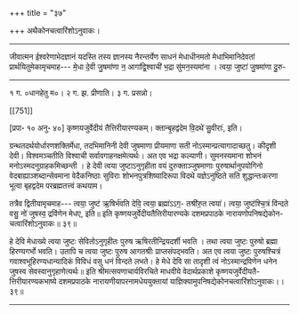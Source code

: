 +++
title = "३७"

+++
अथैकोनचत्वारिंशोऽनुवाकः।
________________________
जीवात्मन ईश्वरेणाभेदज्ञानं यदस्ति तस्य ज्ञानस्य नैरन्तर्येण साधनं मेधाधीनमतो मेधाभिमानिदेवतां प्रार्थयितुमेकामृचमाह---
मे॒धा दे॒वी जु॒षमा॑णा न॒ आगा॑द्वि॒श्वाची॑ भ॒द्रा
सु॑मन॒स्यमा॑ना । त्वया॒ जुष्टा॑ जु॒षमा॑णा दु॒रु-
_____________________________________________________
१ ग. ०धानहेतु म०। २ ग. झ. प्रीणाति। ३ ग. प्रसन्नो।

[[751]]

[प्रपा॰ १० अनु॰ ४०] कृष्णयजुर्वेदीयं तैत्तिरीयारण्यकम्।
क्तान्बृ॒हद्व॑देम वि॒दथे॑ सु॒वीराः॑, इति।

ग्रन्थतदर्थयोर्धारणशक्तिर्मेधा, तदभिमानिनी देवी जुषमाणा प्रीयमाणा सती नोऽस्मान्प्रत्यागादाच्छतु। कीदृशी देवी। विश्वमञ्चतीति विश्वाची सर्वावगाहनक्षमेत्यर्थः। अत एव भद्रा कल्याणी। सुमनस्यमाना शोभनं मनोऽस्मदनुग्राहकमिच्छन्ती । हे देवी त्वया जुष्टाऽनुगृहीता वयं दुरुक्ताञ्जुषमाणाः पुरुषार्थानुपयोगिनो वेदबाह्याञ्शब्दान्सेवमाना वेदैकनिष्ठाः सुविराः शोभनपुत्रशिष्यादिरूपा विदथे यज्ञेऽनुष्ठिते सति शुद्धान्तःकरणा भूत्वा बृहद्वदेम परब्रह्मतत्त्वं कथयाम।

तत्रैव द्वितीयामृचमाह---
त्वया॒ जुष्ट॑ ऋ॒षिर्भ॑वति देवि॒ त्वया॒ ब्रह्मा॑ऽऽग॒-
तश्री॑रु॒त त्वया॑। त्वया॒ जुष्ट॑श्चि॒त्रं वि॑न्दते
वसु॒ नो॑ जुषस्व॒ द्रवि॑णेन मेधए, इति॥
इति कृष्णयजुर्वेदीयतैत्तिरीयारण्यके दशमप्रपाठके नारायणोपनिषद्येकोन-
चत्वारिंशोऽनुवाकः॥ ३९॥

हे देवि मेधाख्ये त्वया जुष्टः सेवितोऽनुगृहीतः पुरुष ऋषिरतीन्द्रियदर्शी भवति । तथा त्वया जुष्टः पुरुषो ब्रह्मा हिरण्यगर्भो भवति। उतापि च त्वया जुष्टः पुरुष आगतश्रीः प्राप्तसंपद्भवति। अत एव त्वया जुष्टः पुरुषश्चित्रं गवाश्वभूहिरण्यधान्यादिकं विविधं वसु धनं विन्दते लभते। हे मेधे देवि सा तादृशी त्वं नोऽस्मान्द्रविणेन धनेन जुषस्व सेवस्वानुगृहाणेत्यर्थः॥
इति श्रीमत्सयणाचार्यविरचिते माधवीये वेदार्थप्रकाशे कृष्णयजुर्वेदीयतै-
त्तिरीयारण्यकभाष्ये दशमप्रपाठके नारायणीयापरनामधेययुक्तायां
याज्ञिक्यामुपनिषद्येकोनचत्वारिंशोऽनुवाकः।। ३९॥
________________________

